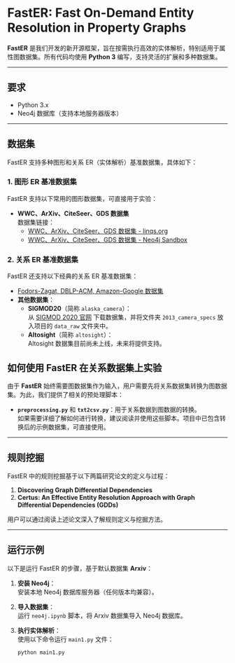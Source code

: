 # **FastER: Fast On-Demand Entity Resolution in Property Graphs**

**FastER** 是我们开发的新开源框架，旨在按需执行高效的实体解析，特别适用于属性图数据集。所有代码均使用 **Python 3** 编写，支持灵活的扩展和多种数据集。

---

## **要求**
- Python 3.x
- Neo4j 数据库（支持本地服务器版本）

---

## **数据集**

FastER 支持多种图形和关系 ER（实体解析）基准数据集，具体如下：

### **1. 图形 ER 基准数据集**
FastER 支持以下常用的图形数据集，可直接用于实验：

- **WWC、ArXiv、CiteSeer、GDS 数据集**  
  数据集链接：  
  - [WWC、ArXiv、CiteSeer、GDS 数据集 - linqs.org](https://linqs.org/datasets/)  
  - [WWC、ArXiv、CiteSeer、GDS 数据集 - Neo4j Sandbox](https://neo4j.com/sandbox/)

### **2. 关系 ER 基准数据集**
FastER 还支持以下经典的关系 ER 基准数据集：

- [Fodors-Zagat, DBLP-ACM, Amazon-Google 数据集](https://github.com/anhaidgroup/deepmatcher/blob/master/Datasets.md)
- **其他数据集**：
  - **SIGMOD20**（简称 `alaska_camera`）：  
    从 [SIGMOD 2020 官网](http://www.inf.uniroma3.it/db/sigmod2020contest/task.html) 下载数据集，并将文件夹 `2013_camera_specs` 放入项目的 `data_raw` 文件夹中。
  - **Altosight**（简称 `altosight`）：  
    Altosight 数据集目前尚未上线，未来将提供支持。


## **如何使用 FastER 在关系数据集上实验**
由于 **FastER** 始终需要图数据集作为输入，用户需要先将关系数据集转换为图数据集。为此，我们提供了相关的预处理脚本：
- **`preprocessing.py`** 和 **`txt2csv.py`**：用于关系数据到图数据的转换。  
如果需要详细了解如何进行转换，建议阅读并使用这些脚本。项目中已包含转换后的示例数据集，可直接使用。

---

## **规则挖掘**
FastER 中的规则挖掘基于以下两篇研究论文的定义与过程：
1. **Discovering Graph Differential Dependencies**  
2. **Certus: An Effective Entity Resolution Approach with Graph Differential Dependencies (GDDs)**  

用户可以通过阅读上述论文深入了解规则定义与挖掘方法。

---

## **运行示例**
以下是运行 FastER 的步骤，基于默认数据集 **Arxiv**：

1. **安装 Neo4j**：  
   安装本地 Neo4j 数据库服务器（任何版本均兼容）。

2. **导入数据集**：  
   运行 `neo4j.ipynb` 脚本，将 Arxiv 数据集导入 Neo4j 数据库。

3. **执行实体解析**：  
   使用以下命令运行 `main1.py` 文件：
   ```bash
   python main1.py
